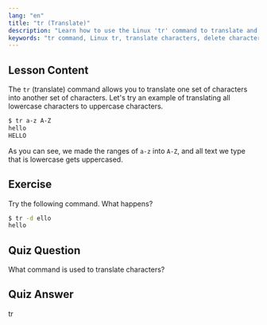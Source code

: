 ```yaml
---
lang: "en"
title: "tr (Translate)"
description: "Learn how to use the Linux 'tr' command to translate and delete characters. Understand character translation with examples and exercises. Start your Linux journey!"
keywords: "tr command, Linux tr, translate characters, delete characters, Linux tutorial, beginner Linux, Linux guide"
---
```


## Lesson Content

The `tr` (translate) command allows you to translate one set of characters into another set of characters. Let's try an example of translating all lowercase characters to uppercase characters.

```bash
$ tr a-z A-Z
hello
HELLO
```

As you can see, we made the ranges of `a-z` into `A-Z`, and all text we type that is lowercase gets uppercased.

## Exercise

Try the following command. What happens?

```bash
$ tr -d ello
hello
```

## Quiz Question

What command is used to translate characters?

## Quiz Answer

tr
